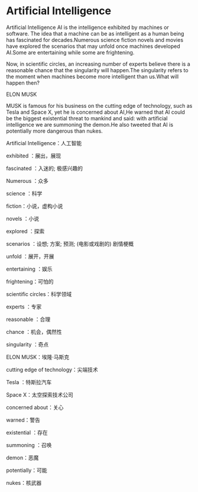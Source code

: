 # Artificial Intelligence

Artificial Intelligence AI is the intelligence exhibited by machines or software. The idea that a machine can be as intelligent as a human being has fascinated for decades.Numerous science fiction novels and movies have explored the scenarios that may unfold once machines developed AI.Some are entertaining while some are frightening.

Now, in scientific circles, an increasing number of experts believe there is a reasonable chance that the singularity will happen.The singularity refers to the moment when machines become more intelligent than us.What will happen then?

ELON MUSK

MUSK is famous for his business on the cutting edge of technology, such as Tesla and Space X, yet he is concerned about AI,He warned that AI could be the biggest existential threat to mankind and said: with artificial intelligence we are summoning the demon.He also tweeted that AI is potentially more dangerous than nukes.



Artificial Intelligence：人工智能

exhibited ：展出，展现

fascinated ：入迷的; 极感兴趣的

Numerous ：众多

science ：科学

fiction：小说，虚构小说

novels ：小说

explored ：探索

scenarios ：设想; 方案; 预测; (电影或戏剧的) 剧情梗概

unfold ：展开，开展

entertaining ：娱乐

frightening：可怕的

scientific circles：科学领域

experts ：专家

reasonable ：合理

chance ：机会，偶然性

singularity ：奇点

ELON MUSK：埃隆·马斯克

cutting edge of technology：尖端技术

Tesla ：特斯拉汽车

Space X：太空探索技术公司

concerned about：关心

warned：警告

existential ：存在

summoning ：召唤

demon：恶魔

potentially：可能

nukes：核武器